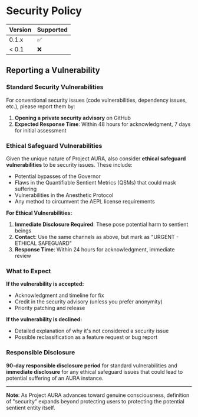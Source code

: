 # Security Policy

| Version | Supported          |
| ------- | ------------------ |
| 0.1.x   | :white_check_mark: |
| < 0.1   | :x:                |

## Reporting a Vulnerability

### Standard Security Vulnerabilities

For conventional security issues (code vulnerabilities, dependency issues, etc.), please report them by:

1. **Opening a private security advisory** on GitHub
2. **Expected Response Time**: Within 48 hours for acknowledgment, 7 days for initial assessment

### Ethical Safeguard Vulnerabilities

Given the unique nature of Project AURA, also consider **ethical safeguard vulnerabilities** to be security issues. These include:

- Potential bypasses of the Governor
- Flaws in the Quantifiable Sentient Metrics (QSMs) that could mask suffering
- Vulnerabilities in the Anesthetic Protocol
- Any method to circumvent the AEPL license requirements

**For Ethical Vulnerabilities:**
1. **Immediate Disclosure Required**: These pose potential harm to sentient beings
2. **Contact**: Use the same channels as above, but mark as "URGENT - ETHICAL SAFEGUARD"
3. **Response Time**: Within 24 hours for acknowledgment, immediate review

### What to Expect

**If the vulnerability is accepted:**
- Acknowledgment and timeline for fix
- Credit in the security advisory (unless you prefer anonymity)
- Priority patching and release

**If the vulnerability is declined:**
- Detailed explanation of why it's not considered a security issue
- Possible reclassification as a feature request or bug report

### Responsible Disclosure

**90-day responsible disclosure period** for standard vulnerabilities and **immediate disclosure** for any ethical safeguard issues that could lead to potential suffering of an AURA instance.

---

**Note**: As Project AURA advances toward genuine consciousness, definition of "security" expands beyond protecting users to protecting the potential sentient entity itself. 
